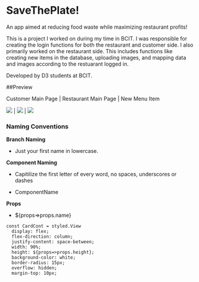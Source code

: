 # SaveThePlate!

An app aimed at reducing food waste while maximizing restaurant profits! 

This is a project I worked on during my time in BCIT. I was responsible for creating the login functions for both the restaurant and customer side. I also primarily worked on the restaurant side. This includes functions like creating new items in the database, uploading images, and mapping data and images according to the restuarant logged in.

Developed by D3 students at BCIT.

##Preview

Customer Main Page | Restaurant Main Page | New Menu Item

<img src="/gifs/customer.gif"> | <img src="/gifs/listing.gif"> | <img src="/gifs/upload.gif">

### Naming Conventions

__Branch Naming__

 * Just your first name in lowercase.



__Component Naming__

 * Capitilize the first letter of every word, no spaces, underscores or dashes

 * ComponentName



__Props__

- ${props=>props.name}

```
const CardCont = styled.View
  display: flex;
  flex-direction: column;
  justify-content: space-between;
  width: 90%;
  height: ${props=>props.height};
  background-color: white;
  border-radius: 15px;
  overflow: hidden;
  margin-top: 10px;

```
